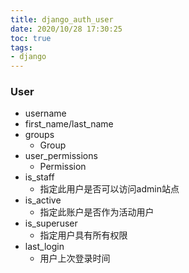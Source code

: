 ```yaml
---
title: django_auth_user
date: 2020/10/28 17:30:25
toc: true
tags:
- django
---
```





### User
<!--more-->
* username
* first_name/last_name
* groups
  * Group
* user_permissions
  * Permission
* is_staff
  * 指定此用户是否可以访问admin站点
* is_active
  * 指定此账户是否作为活动用户
* is_superuser
  * 指定用户具有所有权限
* last_login
  * 用户上次登录时间


